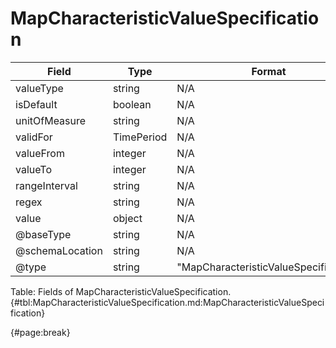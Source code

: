 <!--
    ATTENTION: This file was generated via gradle!
               Do NOT manually edit this file! Any such changes will be overwritten!
-->

# MapCharacteristicValueSpecification

| Field | Type | Format | Required |
| ------- | ------- | ------- | --- |
| valueType | string | N/A | No |
| isDefault | boolean | N/A | No |
| unitOfMeasure | string | N/A | No |
| validFor | TimePeriod | N/A | No |
| valueFrom | integer | N/A | No |
| valueTo | integer | N/A | No |
| rangeInterval | string | N/A | No |
| regex | string | N/A | No |
| value | object | N/A | No |
| @baseType | string | N/A | No |
| @schemaLocation | string | N/A | No |
| @type | string | "MapCharacteristicValueSpecification" | Yes |

Table: Fields of MapCharacteristicValueSpecification. {#tbl:MapCharacteristicValueSpecification.md:MapCharacteristicValueSpecification}

{#page:break}

